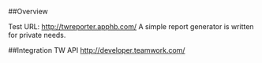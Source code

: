 ##Overview

Test URL: http://twreporter.apphb.com/
A simple report generator is written for private needs.

##Integration
TW API http://developer.teamwork.com/
